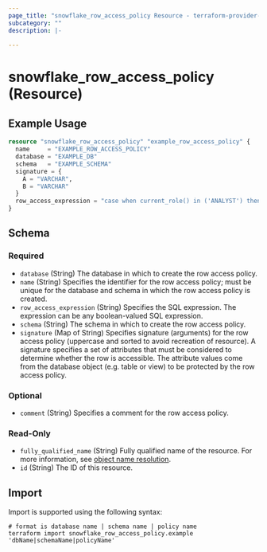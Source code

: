 ```yaml
---
page_title: "snowflake_row_access_policy Resource - terraform-provider-snowflake"
subcategory: ""
description: |-
  
---
```


# snowflake_row_access_policy (Resource)



## Example Usage

```terraform
resource "snowflake_row_access_policy" "example_row_access_policy" {
  name     = "EXAMPLE_ROW_ACCESS_POLICY"
  database = "EXAMPLE_DB"
  schema   = "EXAMPLE_SCHEMA"
  signature = {
    A = "VARCHAR",
    B = "VARCHAR"
  }
  row_access_expression = "case when current_role() in ('ANALYST') then true else false end"
}
```

<!-- schema generated by tfplugindocs -->
## Schema

### Required

- `database` (String) The database in which to create the row access policy.
- `name` (String) Specifies the identifier for the row access policy; must be unique for the database and schema in which the row access policy is created.
- `row_access_expression` (String) Specifies the SQL expression. The expression can be any boolean-valued SQL expression.
- `schema` (String) The schema in which to create the row access policy.
- `signature` (Map of String) Specifies signature (arguments) for the row access policy (uppercase and sorted to avoid recreation of resource). A signature specifies a set of attributes that must be considered to determine whether the row is accessible. The attribute values come from the database object (e.g. table or view) to be protected by the row access policy.

### Optional

- `comment` (String) Specifies a comment for the row access policy.

### Read-Only

- `fully_qualified_name` (String) Fully qualified name of the resource. For more information, see [object name resolution](https://docs.snowflake.com/en/sql-reference/name-resolution).
- `id` (String) The ID of this resource.

## Import

Import is supported using the following syntax:

```shell
# format is database name | schema name | policy name
terraform import snowflake_row_access_policy.example 'dbName|schemaName|policyName'
```
